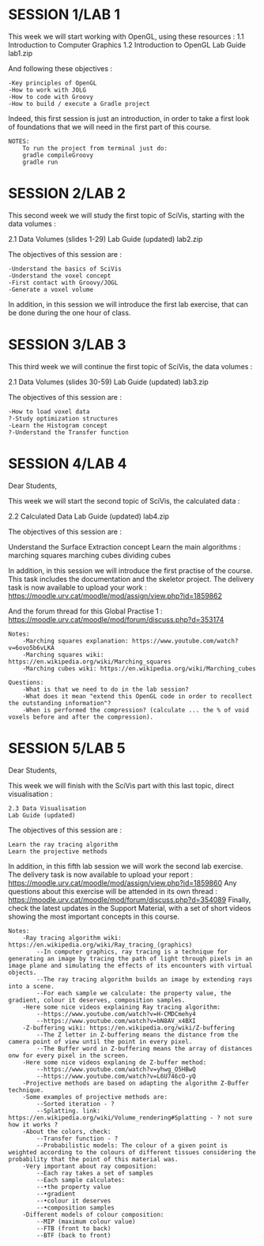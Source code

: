 SESSION 1/LAB 1
===============

This week we will start working with OpenGL, using these resources :
1.1 Introduction to Computer Graphics
1.2 Introduction to OpenGL
Lab Guide
lab1.zip

And following these objectives :

    -Key principles of OpenGL
    -How to work with JOLG
    -How to code with Groovy
    -How to build / execute a Gradle project

Indeed, this first session is just an introduction, in order to take a first look of foundations that we will need in the first part of this course.

    NOTES:
        To run the project from terminal just do:
        gradle compileGroovy
        gradle run


SESSION 2/LAB 2
===============

This second week we will study the first topic of SciVis, starting with the data volumes :

2.1 Data Volumes (slides 1-29)
Lab Guide (updated)
lab2.zip

The objectives of this session are :

    -Understand the basics of SciVis
    -Understand the voxel concept
    -First contact with Groovy/JOGL
    -Generate a voxel volume

In addition, in this session we will introduce the first lab exercise, that can be done during the one hour of class.


SESSION 3/LAB 3
===============

This third week we will continue the first topic of SciVis, the data volumes :

2.1 Data Volumes (slides 30-59)
Lab Guide (updated)
lab3.zip

The objectives of this session are :

    -How to load voxel data
    ?-Study optimization structures
    -Learn the Histogram concept
    ?-Understand the Transfer function


SESSION 4/LAB 4
===============

Dear Students,

This week we will start the second topic of SciVis, the calculated data :

2.2 Calculated Data
Lab Guide (updated)
lab4.zip

The objectives of this session are :

Understand the Surface Extraction concept
Learn the main algorithms : 
    marching squares
    marching cubes
    dividing cubes

In addition, in this session we will introduce the first practise of the course. 
This task includes the documentation and the skeletor project. 
The delivery task is now available to upload your work : 
https://moodle.urv.cat/moodle/mod/assign/view.php?id=1859862

And the forum thread for this Global Practise 1 : 
https://moodle.urv.cat/moodle/mod/forum/discuss.php?d=353174

    Notes:
        -Marching squares explanation: https://www.youtube.com/watch?v=6ovo5b6vLKA
        -Marching squares wiki: https://en.wikipedia.org/wiki/Marching_squares
        -Marching cubes wiki: https://en.wikipedia.org/wiki/Marching_cubes
        
    Questions:
        -What is that we need to do in the lab session?
        -What does it mean "extend this OpenGL code in order to recollect the outstanding information"?
        -When is performed the compression? (calculate ... the % of void voxels before and after the compression).

SESSION 5/LAB 5
===============

Dear Students,

This week we will finish with the SciVis part with this last topic, direct visualisation :

    2.3 Data Visualisation
    Lab Guide (updated)

The objectives of this session are :

    Learn the ray tracing algorithm
    Learn the projective methods 

In addition, in this fifth lab session we will work the second lab exercise. The delivery task is now available to upload your report : 
https://moodle.urv.cat/moodle/mod/assign/view.php?id=1859860
Any questions about this exercise will be attended in its own thread : 
https://moodle.urv.cat/moodle/mod/forum/discuss.php?d=354089
Finally, check the latest updates in the Support Material, with a set of short videos showing the most important concepts in this course.

    Notes:
        -Ray tracing algorithm wiki: https://en.wikipedia.org/wiki/Ray_tracing_(graphics)
            --In computer graphics, ray tracing is a technique for generating an image by tracing the path of light through pixels in an image plane and simulating the effects of its encounters with virtual objects.
            --The ray tracing algorithm builds an image by extending rays into a scene.
            --For each sample we calculate: the property value, the gradient, colour it deserves, composition samples.
        -Here some nice videos explaining Ray tracing algorithm:
            --https://www.youtube.com/watch?v=H-CMDCmehy4
            --https://www.youtube.com/watch?v=bN8AV_x4BXI
        -Z-buffering wiki: https://en.wikipedia.org/wiki/Z-buffering
            --The Z letter in Z-buffering means the distance from the camera point of view until the point in every pixel.
            --The Buffer word in Z-buffering means the array of distances onw for every pixel in the screen.
        -Here some nice videos explaning de Z-buffer method:
            --https://www.youtube.com/watch?v=yhwg_O5HBwQ            
            --https://www.youtube.com/watch?v=L6U746cO-yQ
        -Projective methods are based on adapting the algorithm Z-Buffer technique. 
        -Some examples of projective methods are:
            --Sorted iteration - ?
            --Splatting. link: https://en.wikipedia.org/wiki/Volume_rendering#Splatting - ? not sure how it works ? 
        -About the colors, check:
            --Transfer function - ?
            --Probabilistic models: The colour of a given point is weighted according to the colours of different tissues considering the probability that the point of this material was.
        -Very important about ray composition:
            --Each ray takes a set of samples
            --Each sample calculates:
            --•the property value
            --•gradient
            --•colour it deserves
            --•composition samples
        -Different models of colour composition:
            --MIP (maximum colour value)
            --FTB (front to back)
            --BTF (back to front)
